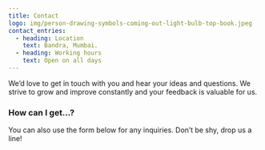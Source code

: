 ```yaml
---
title: Contact
logo: img/person-drawing-symbols-coming-out-light-bulb-top-book.jpeg
contact_entries:
  - heading: Location
    text: Bandra, Mumbai.
  - heading: Working hours
    text: Open on all days
---
```


We’d love to get in touch with you and hear your ideas and
questions. We strive to grow and improve constantly and your feedback
is valuable for us.

<h3 class="f4 b lh-title mb2">How can I get…?</h3>

You can also use the form below for any inquiries. Don’t be shy, drop us a line!
